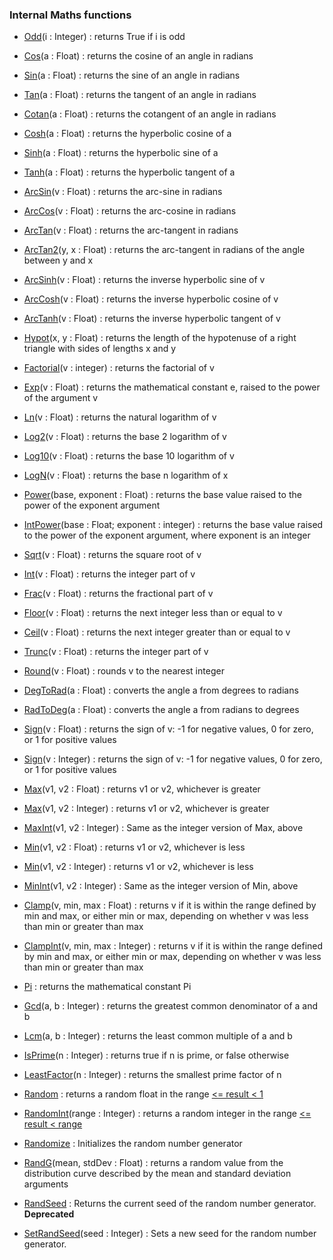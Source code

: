 ### Internal Maths functions ###

  * [Odd](InternalOdd.md)(i : Integer) : returns True if i is odd

  * [Cos](InternalCos.md)(a : Float) : returns the cosine of an angle in radians
  * [Sin](InternalSin.md)(a : Float) : returns the sine of an angle in radians
  * [Tan](InternalTan.md)(a : Float) : returns the tangent of an angle in radians
  * [Cotan](InternalCotan.md)(a : Float) : returns the cotangent of an angle in radians

  * [Cosh](InternalSinh.md)(a : Float) : returns the hyperbolic cosine of a
  * [Sinh](InternalSinh.md)(a : Float) : returns the hyperbolic sine of a
  * [Tanh](InternalSinh.md)(a : Float) : returns the hyperbolic tangent of a

  * [ArcSin](InternalArcSin.md)(v : Float) : returns the arc-sine in radians
  * [ArcCos](InternalArcCos.md)(v : Float) : returns the arc-cosine in radians
  * [ArcTan](InternalArcTan.md)(v : Float) : returns the arc-tangent in radians
  * [ArcTan2](InternalArcTan2.md)(y, x : Float) : returns the arc-tangent in radians of the angle between y and x

  * [ArcSinh](InternalArcSinh.md)(v : Float) : returns the inverse hyperbolic sine of v
  * [ArcCosh](InternalArcCosh.md)(v : Float) : returns the inverse hyperbolic cosine of v
  * [ArcTanh](InternalArcTanh.md)(v : Float) : returns the inverse hyperbolic tangent of v

  * [Hypot](InternalHypot.md)(x, y : Float) : returns the length of the hypotenuse of a right triangle with sides of lengths x and y
  * [Factorial](InternalFactorial.md)(v : integer) : returns the factorial of v
  * [Exp](InternalExp.md)(v : Float) : returns the mathematical constant e, raised to the power of the argument v
  * [Ln](InternalLn.md)(v : Float) : returns the natural logarithm of v
  * [Log2](InternalLog2.md)(v : Float) : returns the base 2 logarithm of v
  * [Log10](InternalLog10.md)(v : Float) : returns the base 10 logarithm of v
  * [LogN](InternalLogN.md)(v : Float) : returns the base n logarithm of x
  * [Power](InternalPower.md)(base, exponent : Float) : returns the base value raised to the power of the exponent argument
  * [IntPower](InternalIntPower.md)(base : Float; exponent : integer) : returns the base value raised to the power of the exponent argument, where exponent is an integer
  * [Sqrt](InternalSqrt.md)(v : Float) : returns the square root of v
  * [Int](InternalInt.md)(v : Float) : returns the integer part of v
  * [Frac](InternalFrac.md)(v : Float) : returns the fractional part of v
  * [Floor](InternalFloor.md)(v : Float) : returns the next integer less than or equal to v
  * [Ceil](InternalCeil.md)(v : Float) : returns the next integer greater than or equal to v

  * [Trunc](InternalTrunc.md)(v : Float) : returns the integer part of v
  * [Round](InternalRound.md)(v : Float) : rounds v to the nearest integer

  * [DegToRad](InternalDegToRad.md)(a : Float) : converts the angle a from degrees to radians
  * [RadToDeg](InternalRadToDeg.md)(a : Float) : converts the angle a from radians to degrees

  * [Sign](InternalSign.md)(v : Float) : returns the sign of v: -1 for negative values, 0 for zero, or 1 for positive values
  * [Sign](InternalSign.md)(v : Integer) : returns the sign of v: -1 for negative values, 0 for zero, or 1 for positive values

  * [Max](InternalMax.md)(v1, v2 : Float) : returns v1 or v2, whichever is greater
  * [Max](InternalMax.md)(v1, v2 : Integer) : returns v1 or v2, whichever is greater
  * [MaxInt](InternalMax.md)(v1, v2 : Integer) : Same as the integer version of Max, above
  * [Min](InternalMin.md)(v1, v2 : Float) : returns v1 or v2, whichever is less
  * [Min](InternalMin.md)(v1, v2 : Integer) : returns v1 or v2, whichever is less
  * [MinInt](InternalMin.md)(v1, v2 : Integer) : Same as the integer version of Min, above
  * [Clamp](InternalClamp.md)(v, min, max : Float) : returns v if it is within the range defined by min and max, or either min or max, depending on whether v was less than min or greater than max
  * [ClampInt](InternalClampInt.md)(v, min, max : Integer) : returns v if it is within the range defined by min and max, or either min or max, depending on whether v was less than min or greater than max

  * [Pi](InternalPi.md) : returns the mathematical constant Pi

  * [Gcd](InternalGcd.md)(a, b : Integer) : returns the greatest common denominator of a and b
  * [Lcm](InternalLcm.md)(a, b : Integer) : returns the least common multiple of a and b
  * [IsPrime](InternalIsPrime.md)(n : Integer) : returns true if n is prime, or false otherwise
  * [LeastFactor](InternalLeastFactor.md)(n : Integer) : returns the smallest prime factor of n

  * [Random](InternalRandom.md) : returns a random float in the range [<= result < 1](0.md)
  * [RandomInt](InternalRandomInt.md)(range : Integer) : returns a random integer in the range [<= result < range](0.md)
  * [Randomize](InternalRandomize.md) : Initializes the random number generator
  * [RandG](InternalRandG.md)(mean, stdDev : Float) : returns a random value from the distribution curve described by the mean and standard deviation arguments
  * [RandSeed](InternalRandSeed.md) : Returns the current seed of the random number generator.  **Deprecated**
  * [SetRandSeed](InternalSetRandSeed.md)(seed : Integer) : Sets a new seed for the random number generator.